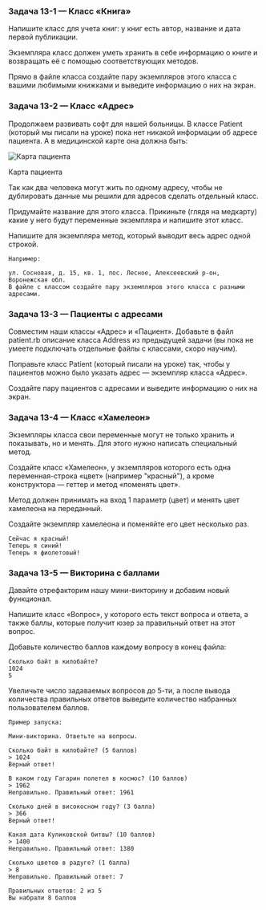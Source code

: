 ### Задача 13-1 — Класс «Книга»

Напишите класс для учета книг: у книг есть автор, название и дата первой публикации.

Экземпляра класс должен уметь хранить в себе информацию о книге и возвращать её с помощью соответствующих методов.

Прямо в файле класса создайте пару экземпляров этого класса с вашими любимыми книжками и выведите информацию о них на экран.


### Задача 13-2 — Класс «Адрес»

Продолжаем развивать софт для нашей больницы. В классе Patient (который мы писали на уроке) пока нет никакой информации об адресе пациента. А в медицинской карте она должна быть:

![Карта пациента](https://goodprogrammer.ru/system/rich_texts/000/072/6614cab6029cc2298628d045ac4a13a43d13d5f6e61/00.png?1598006446)

Карта пациента

Так как два человека могут жить по одному адресу, чтобы не дублировать данные мы решили для адресов сделать отдельный класс.

Придумайте название для этого класса. Прикиньте (глядя на медкарту) какие у него будут переменные экземпляра и напишите этот класс.

Напишите для экземпляра метод, который выводит весь адрес одной строкой.

```
Например:

ул. Сосновая, д. 15, кв. 1, пос. Лесное, Алексеевский р-он, Воронежская обл.
В файле с классом создайте пару экземпляров этого класса с разными адресами.
```


### Задача 13-3 — Пациенты с адресами

Совместим наши классы «Адрес» и «Пациент». Добавьте в файл patient.rb описание класса Address из предыдущей задачи (вы пока не умеете подключать отдельные файлы с классами, скоро научим).

Поправьте класс Patient (который писали на уроке) так, чтобы у пациентов можно было указать адрес — экземпляр класса «Адрес».

Создайте пару пациентов с адресами и выведите информацию о них на экран.


### Задача 13-4 — Класс «Хамелеон»

Экземпляры класса свои переменные могут не только хранить и показывать, но и менять. Для этого нужно написать специальный метод.

Создайте класс «Хамелеон», у экземпляров которого есть одна переменная-строка «цвет» (например "красный"), а кроме конструктора — геттер и метод «поменять цвет».

Метод должен принимать на вход 1 параметр (цвет) и менять цвет хамелеона на переданный.

Создайте экземпляр хамелеона и поменяйте его цвет несколько раз.

```
Сейчас я красный!
Теперь я синий!
Теперь я фиолетовый!
```


### Задача 13-5 — Викторина с баллами

Давайте отрефакторим нашу мини-викторину и добавим новый функционал.

Напишите класс «Вопрос», у которого есть текст вопроса и ответа, а также баллы, которые получит юзер за правильный ответ на этот вопрос.

Добавьте количество баллов каждому вопросу в конец файла:

```
Сколько байт в килобайте?
1024
5
```

Увеличьте число задаваемых вопросов до 5-ти, а после вывода количества правильных ответов выведите количество набранных пользователем баллов.

```
Пример запуска:

Мини-викторина. Ответьте на вопросы.

Сколько байт в килобайте? (5 баллов)
> 1024
Верный ответ!

В каком году Гагарин полетел в космос? (10 баллов)
> 1962
Неправильно. Правильный ответ: 1961

Сколько дней в високосном году? (3 балла)
> 366
Верный ответ!

Какая дата Куликовской битвы? (10 баллов)
> 1400
Неправильно. Правильный ответ: 1380

Сколько цветов в радуге? (1 балла)
> 8
Неправильно. Правильный ответ: 7

Правильных ответов: 2 из 5
Вы набрали 8 баллов
```
